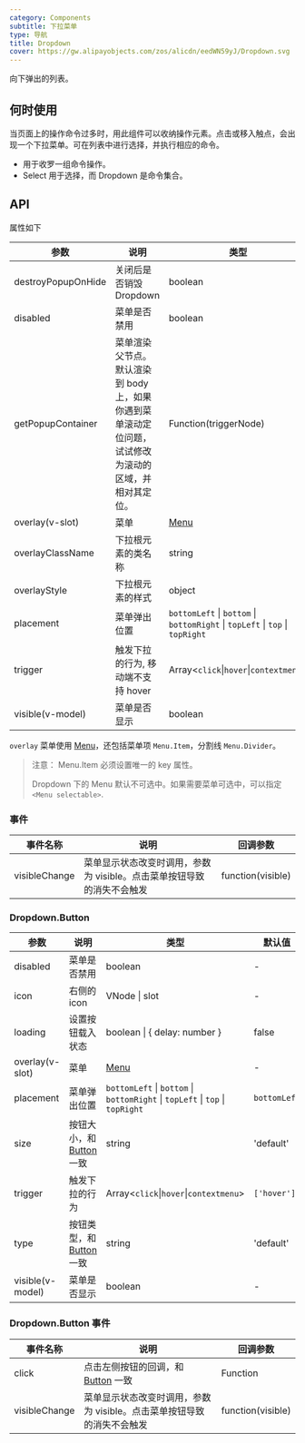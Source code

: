 ```yaml
---
category: Components
subtitle: 下拉菜单
type: 导航
title: Dropdown
cover: https://gw.alipayobjects.com/zos/alicdn/eedWN59yJ/Dropdown.svg
---
```


向下弹出的列表。

## 何时使用

当页面上的操作命令过多时，用此组件可以收纳操作元素。点击或移入触点，会出现一个下拉菜单。可在列表中进行选择，并执行相应的命令。

- 用于收罗一组命令操作。
- Select 用于选择，而 Dropdown 是命令集合。

## API

属性如下

| 参数 | 说明 | 类型 | 默认值 |  |
| --- | --- | --- | --- | --- |
| destroyPopupOnHide | 关闭后是否销毁 Dropdown | boolean | false |  |
| disabled | 菜单是否禁用 | boolean | - |  |
| getPopupContainer | 菜单渲染父节点。默认渲染到 body 上，如果你遇到菜单滚动定位问题，试试修改为滚动的区域，并相对其定位。 | Function(triggerNode) | `() => document.body` |  |
| overlay(v-slot) | 菜单 | [Menu](/components/menu-cn) | - |  |
| overlayClassName | 下拉根元素的类名称 | string | - |  |
| overlayStyle | 下拉根元素的样式 | object | - |  |
| placement | 菜单弹出位置 | `bottomLeft` \| `bottom` \| `bottomRight` \| `topLeft` \| `top` \| `topRight` | `bottomLeft` |  |
| trigger | 触发下拉的行为, 移动端不支持 hover | Array&lt;`click`\|`hover`\|`contextmenu`> | `['hover']` |  |
| visible(v-model) | 菜单是否显示 | boolean | - |  |

`overlay` 菜单使用 [Menu](/components/menu-cn/)，还包括菜单项 `Menu.Item`，分割线 `Menu.Divider`。

> 注意： Menu.Item 必须设置唯一的 key 属性。
>
> Dropdown 下的 Menu 默认不可选中。如果需要菜单可选中，可以指定 `<Menu selectable>`.

### 事件

| 事件名称 | 说明 | 回调参数 |
| --- | --- | --- |
| visibleChange | 菜单显示状态改变时调用，参数为 visible。点击菜单按钮导致的消失不会触发 | function(visible) |

### Dropdown.Button

| 参数 | 说明 | 类型 | 默认值 | 版本 |
| --- | --- | --- | --- | --- |
| disabled | 菜单是否禁用 | boolean | - |  |
| icon | 右侧的 icon | VNode \| slot | - | 1.5.0 |
| loading | 设置按钮载入状态 | boolean \| { delay: number } | false |  |
| overlay(v-slot) | 菜单 | [Menu](/components/menu-cn/) | - |  |
| placement | 菜单弹出位置 | `bottomLeft` \| `bottom` \| `bottomRight` \| `topLeft` \| `top` \| `topRight` | `bottomLeft` |  |
| size | 按钮大小，和 [Button](/components/button-cn/) 一致 | string | 'default' |  |
| trigger | 触发下拉的行为 | Array&lt;`click`\|`hover`\|`contextmenu`> | `['hover']` |  |
| type | 按钮类型，和 [Button](/components/button-cn/) 一致 | string | 'default' |  |
| visible(v-model) | 菜单是否显示 | boolean | - |  |

### Dropdown.Button 事件

| 事件名称 | 说明 | 回调参数 |
| --- | --- | --- |
| click | 点击左侧按钮的回调，和 [Button](/components/button-cn/) 一致 | Function |
| visibleChange | 菜单显示状态改变时调用，参数为 visible。点击菜单按钮导致的消失不会触发 | function(visible) |
